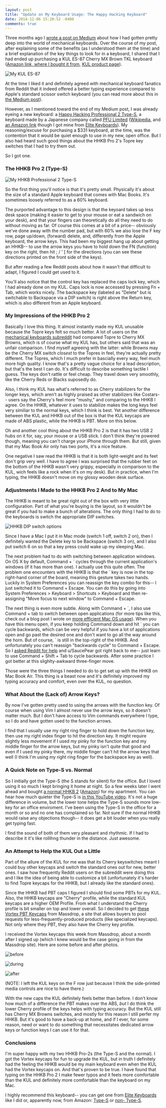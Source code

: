 ```yaml
---
layout: post
title: "Update on My Keyboard Usage: The Happy Hacking Keyboard"
date: 2014-12-06 15:20:52 -0400
comments: true
---
```


Three months ago I [wrote a post on Medium](https://medium.com/adventures-in-consumer-technology/my-latest-obsession-mechanical-keyboards-ef9e28089327) about how I had gotten pretty deep into the world of mechanical keyboards. Over the course of my post, after explaining some of the benefits (as I understood them at the time) and a brief explanation of the key things to look for in a keyboard, I shared that I had ended up purchasing a KUL ES-87 Cherry MX Brown TKL keyboard ([Amazon link, where I bought it from](http://www.amazon.com/ES-87-Tenkeyless-Mechanical-Keyboard-Cherry/dp/B00KI1ZAHY/ref=sr_1_1?ie=UTF8&qid=1411184774&sr=8-1&keywords=kul+87+brown), [KUL product page](http://www.keyeduplabs.com/es-87.html)). 

<!-- more -->

![My KUL ES-87](https://d262ilb51hltx0.cloudfront.net/max/1234/1*wdbdgzN9SIaB8d7we3SNow.jpeg)

At the time I liked it and definitely agreed with mechanical keyboard fanatics from Reddit that it indeed offered a better typing experience compared to Apple's standard scissor switch keyboard (you can read more about this in [the Medium post](https://medium.com/adventures-in-consumer-technology/my-latest-obsession-mechanical-keyboards-ef9e28089327)). 

However, as I mentioned toward the end of my Medium post, I was already eyeing a new keyboard: a [Happy Hacking Professional 2 Type-S](https://elitekeyboards.com/products.php?sub=pfu_keyboards,hhkbpro2&pid=pdkb400ws), a keyboard made by a Japanese company called [PFU Limited](http://www.pfu.fujitsu.com/en/) ([Wikipedia](https://en.wikipedia.org/wiki/Happy_Hacking_Keyboard), and [an Amazon link](https://www.amazon.com/PFU-Hacking-Keyboard-Professional2-English/dp/B008GXQWOG/ref=sr_1_5?s=pc&ie=UTF8&qid=1477834744&sr=1-5&keywords=Happy+Hacking+Keyboard+Professional2) though I got mine from [Elite Keyboards](https://elitekeyboards.com/products.php?sub=pfu_keyboards,hhkbpro2&pid=pdkb400ws)). My reasoning/excuse for purchasing a $331 keyboard, at the time, was the contention that it would be quiet enough to use in my new, open office. But I also had heard such good things about the HHKB Pro 2's Topre key switches that I had to try them out. 

So I got one. 

### The HHKB Pro 2 (Type-S)

![My HHKB Professional 2 Type-S](http://i.imgur.com/IxSiT7N.jpg)

So the first thing you'll notice is that it's pretty small. Physically it's about the size of a standard Apple keyboard that comes with Mac Books. It's sometimes loosely referred to as a 60% keyboard. 

The purported advantage to this design is that the keyoard takes up less desk space (making it easier to get to your mouse or eat a sandwich on your desk), and that your fingers can theoretically do all they need to do without moving as far. Of course this comes at a bit of a price-- obviously we've done away with the number pad, but with 60% we also lose the F key row, page up/down, (forward) delete, and, differently from the Apple keyboard, the arrow keys. This had been my biggest hang up about getting an HHKB-- to use the arrow keys you have to hold down the FN (function) key on the right, then hit ; / ' \[ for the directions (you can see these directions printed on the front side of the keys).

But after reading a few Reddit posts about how it wasn't that difficult to adapt, I figured I could get used to it. 

You'll also notice that the control key has replaced the caps lock key, which I had already done on my KUL. Caps lock is now accessed by pressing Fn + Tab, which works nicely. The backspace key (labeled as "Delete" but is switchable to Backspace via a DIP switch) is right above the Return key, which is also different from an Apple keyboard. 

### My Impressions of the HHKB Pro 2

Basically I love this thing. It almost instantly made my KUL unusable because the Topre keys felt so much better. A lot of users on the [mechanical keyboards subreddit](http://www.reddit.com/r/MechanicalKeyboards) had compared Topre to Cherry MX Browns, which is of course what my KUL has, but others said that was an unfair comparison. I find myself agreeing with the latter: while Browns may be the Cherry MX switch _closest_ to the Topres in feel, they're actually pretty different. The Topres, which I much prefer in bascially every way, feel much more high quality. I know that's a pretty vague choice for a lead description, but that's the best I can do. It's difficult to describe something tactile I guess. The keys don't rattle or feel cheap. They travel down very smoothly, like the Cherry Reds or Blacks suposedly do. 

Also, I think my KUL has what's referred to as Cherry stabilizers for the longer keys, which aren't as highly praised as other stabilizers like Costars-- users say the Cherry's feel more "mushy," and comparing to the HHKB I agree. On the HHKB, whatever it uses to stabilize makes the long keys feel very similiar to the normal keys, which I think is best. Yet another difference between the KUL and HHKB out of the box is that the KUL keycaps are made of ABS plastic, while the HHKB is PBT. More on this below. 

Oh and another cool thing about the HHKB Pro 2 is that it has two USB 2 hubs on it for, say, your mouse or a USB stick. I don't think they're powered though, meaning you can't charge your iPhone through them. But still, given that my Mac Book Air only has two ports, it's a nice feature. 

One negative I saw read the HHKB is that it is both light-weight and its feet don't grip very well. I have to agree I was surprised that the rubber feet on the bottom of the HHKB wasn't very grippy, especially in comparison to the KUL, wich feels like a rock when it's on my desk). But in practice, when I'm typing, the HHKB doesn't move on my glossy wooden desk surface.

### Adjustments I Made to the HHKB Pro 2 And to My Mac 

The HHKB is meant to be great right out of the box with very little configuration. Part of what you're buying is the layout, so it wouldn't be great if you had to make a bunch of alterations. The only thing I had to do to the keyboards is switch the appropriate DIP switches. 

![HHKB DIP switch options](https://dl.dropboxusercontent.com/s/hctmbg5bvfh8zlx/2014-12-06%20at%205.30%20PM.png)

Since I have a Mac I put it in Mac mode (switch 1 off, switch 2 on), then I definitely wanted the Delete key to be Backspace (switch 3 on), and I also put switch 6 on so that a key press could wake up my sleeping Mac. 

The next problem had to do with switching between application windows. On OS X by default, Command + \` cycles through the current application's windows (if it has more than one). I actually use this quite often. The problem one encounters with the HHKB is that the \` key is now in the top right-hand corner of the board, meaning this gesture takes two hands. Luckily in System Preferences you can reassign the key combo for this-- I just switched it to Command + Escape. You can do this by going into System Preferences > Keyboard > Shortcuts > Keyboard and then re-assigning "Move focus to next window" to Command + Escape. 

The next thing is even more subtle. Along with Command + \`, I also use Command + tab to switch between open applications (for more tips like this, check out a blog post I wrote on [more efficient Mac OS usage](http://sts10.github.io/blog/2014/10/12/some-tips-for-more-efficient-mac-os-usage/)). When you have this menu open, if you keep holding Command down and hit \` you can cycle backwards, which can be very helpful if you have a lot of applications open and go past the desired one and don't want to go all the way around the horn. But of course, \` is still in the top-right of the HHKB. And unfortunately you can't reassign "backwards cycle" to Command + Escape. So I [asked Reddit for help](http://www.reddit.com/r/MechanicalKeyboards/comments/2k5dye/my_hhkb_2_types_arrived/cli20hy) and u/SaucePear got right back to me-- just learn to use Command + Shift + Tab to cycle backwards. After some practice I got better at this slighlty-awkward three-finger move. 

Those were the three things I needed to do to get set up with the HHKB on Mac Book Air. This thing is a beast now and it's definitely improved my typing accuracy and comfort, even over the KUL, no question. 

### What About the (Lack of) Arrow Keys? 

By now I've gotten pretty used to using the arrows with the function key. Of course when using Vim I almost never use the arrow keys, so it doesn't matter much. But I don't have access to Vim commands everywhere I type, so I do and have gotten used to the function arrows.
 
I find that I usually use my right ring finger to hold down the function key, then use my right index finger to hit the direction key. It might require slightly less movement if I used my pinky for the function key and my middle finger for the arrow keys, but my pinky isn't quite that good and even if I used my pinky there, my middle finger can't hit the arrow keys that well (I think I'm using my right ring finger for the backspace key as well). 


### A Quick Note on Type-S vs. Normal

So I initially got the Type-S (the S stands for silent) for the office. But I loved using it so much I kept bringing it home at night. So a few weeks later I went ahead and bought [a normal HHKB 2](https://elitekeyboards.com/products.php?sub=pfu_keyboards,hhkbpro2&pid=pdkb400w) ([Amazon](https://www.amazon.com/Happy-Hacking-Keyboard-Professional2-White/dp/B000EXZ0V2/ref=sr_1_4?s=pc&ie=UTF8&qid=1477834744&sr=1-4&keywords=Happy+Hacking+Keyboard+Professional2)) for my apartment. You can hear how much quieter the Type-S is [in this YouTube video](https://www.youtube.com/watch?v=TBDXtLh_7Y0). It's not a huge difference in volume, but the lower tone helps the Type-S sounds more low-key for an office enviroment. I've been using the Type-S in the office for a month or so and no one has complained so far. Not sure if the normal HHKB would raise any objections though-- it does get a bit louder when you really get typing fast.  

I find the sound of both of them very pleasant and rhythmic. If I had to describe it it's like rollihng thunder in the distance. Just awesome. 

### An Attempt to Help the KUL Out a Little

Part of the allure of the KUL for me was that its Cherry keyswitches meant I could buy other keycaps and switch the standard ones out for new, better ones. I saw how frequently Reddit users on the subreddit were doing this and I like the idea of being able to customize a bit (unfortunately it's harder to find Topre keycaps for the HHKB, but I already like the standard ones). 

Since the HHKB had PBT caps I figured I should find some PBTs for my KUL. Also, the HHKB keycaps are "Cherry" profile, while the standard KUL keycaps are a higher OEM Profile. From what I understand the Cherry profile is bit smaller on top and lower overall. So I decided to get [these Vortex PBT Keycaps](https://www.massdrop.com/buy/vortex-pbt-keycaps/) from Massdrop, a site that allows buyers to pool requests for less-frequently-produced products (like specialized keycaps). Not only where they PBT, they also have the Cherry key profile. 

I received the Vortex keycaps this week from Massdrop, about a month after I signed up (which I knew would be the case going in from the Massdrop site). Here are some before and after photos. 

![before](http://i.imgur.com/RespzJr.jpg)

![during](http://i.imgur.com/wE85aLK.jpg)

![after](http://i.imgur.com/DxGj2pF.jpg)

(NOTE: I left the KUL keys on the F row just because I think the side-printed media controls are nice to have there.)

With the new caps the KUL definitely feels better than before. I don't know how much of a difference the PBT makes over the ABS, _but_ I do think the lower Cherry profile of the keys helps with typing accuracy. But the KUL still has Cherry MX Browns switches, and mostly for this reason I still perfer my HHKB. But it's good to have a back-up at home, and if I ever, for some reason, need or want to do something that necessitates dedicated arrow keys or function keys I can use it for that. 

### Conclusions 

I'm super happy with my two HHKB Pro-2s (the Type-S and the normal). I got the Vortex keycaps for fun to upgrade the KUL, but in truth I definitely had the feeling the HHKB would be my main keyboard even when the KUL had the Vortex keycaps on. And that's proven to be true. I have found that typing on the HHKB Pro 2 I make fewer typos and it feels more comfortable than the KUL and definitely more comfortable than the keyboard on my Mac.

I highly recommend this keyboard-- you can get one from [Elite Keyboards](https://elitekeyboards.com/products.php?sub=pfu_keyboards,hhkbpro2) like I did or, apparently now, from Amazon: [Type-S](https://www.amazon.com/PFU-Hacking-Keyboard-Professional2-English/dp/B008GXQWOG/ref=sr_1_5?s=pc&ie=UTF8&qid=1477834744&sr=1-5&keywords=Happy+Hacking+Keyboard+Professional2) or [non- Type-S](https://www.amazon.com/Happy-Hacking-Keyboard-Professional2-White/dp/B000EXZ0V2/ref=sr_1_4?s=pc&ie=UTF8&qid=1477834744&sr=1-4&keywords=Happy+Hacking+Keyboard+Professional2). 
